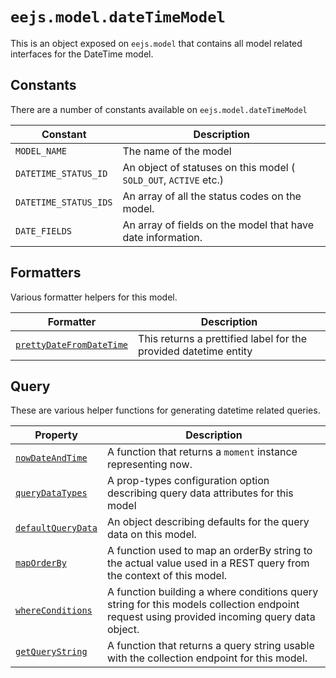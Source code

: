 # `eejs.model.dateTimeModel`

This is an object exposed on `eejs.model` that contains all model related interfaces for the DateTime model.

## Constants

There are a number of constants available on `eejs.model.dateTimeModel`

| Constant                         | Description                                                               |
| -------------------------------- | ------------------------------------------------------------------------- |
| `MODEL_NAME`                     | The name of the model                                                     |
| `DATETIME_STATUS_ID`             | An object of statuses on this model ( `SOLD_OUT`, `ACTIVE` etc.)          | 
| `DATETIME_STATUS_IDS`            | An array of all the status codes on the model.                            |
| `DATE_FIELDS`                    | An array of fields on the model that have date information.               |

## Formatters

Various formatter helpers for this model.

| Formatter                                                                                              | Description                                                      |
| -------------------------------------------------------------------------------------------------------| ---------------------------------------------------------------- |
| [`prettyDateFromDateTime`](./formatter.md#eejsmodeldatetimemodelprettydatefromdatetime-datetimeentity-)| This returns a prettified label for the provided datetime entity |

## Query

These are various helper functions for generating datetime related queries.

| Property                                                  |  Description                                                                                                                                |
| ----------------------------------------------------------| ------------------------------------------------------------------------------------------------------------------------------------------- |
| [`nowDateAndTime`](./query.md#nowdateandtime)             |  A function that returns a `moment` instance representing now.                                                                              |
| [`queryDataTypes`](./query.md#querydatatypes)             |  A prop-types configuration option describing query data attributes for this model                                                          |
| [`defaultQueryData`](./query.md#defaultquerydata)         |  An object describing defaults for the query data on this model.                                                                            |
| [`mapOrderBy`](./query.md#maporderby-orderby-)            |  A function used to map an orderBy string to the actual value used in a REST query from the context of this model.                          |
| [`whereConditions`](./query.md#whereconditions-querydata-)|  A function building a where conditions query string for this models collection endpoint request using provided incoming query data object. |
| [`getQueryString`](./query.md#getquerystring-querydata-)  |  A function that returns a query string usable with the collection endpoint for this model.                                                 |